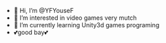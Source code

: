 - 👋 Hi, I’m @YFYouseF
- 👀 I’m interested in video games very mutch
- 🌱 I’m currently learning Unity3d games programing
- 💕good bay💕

<!---
YFYouseF/YFYouseF is a ✨ special ✨ repository because its `README.md` (this file) appears on your GitHub profile.
You can click the Preview link to take a look at your changes.
--->
